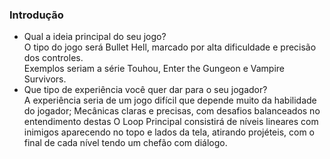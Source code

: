 ### Introdução
- Qual a ideia principal do seu jogo?   
    O tipo do jogo será Bullet Hell, marcado por alta dificuldade e precisão dos controles.   
    Exemplos seriam a série Touhou, Enter the Gungeon e Vampire Survivors.  
- Que tipo de experiência você quer dar para o seu jogador?  
  A experiência seria de um jogo difícil que depende muito da habilidade do jogador; Mecânicas claras e precisas, com desafios balanceados no entendimento destas
  O Loop Principal consistirá de níveis lineares com inimigos aparecendo no topo e lados da tela, atirando projéteis, com o final de cada nível tendo um chefão com diálogo.

    
